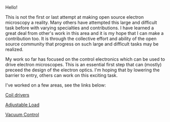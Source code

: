 Hello!

This is not the first or last attempt at making open source electron microscopy a reality. Many others have attempted this large and difficult task before with varying specialties and contributions. I have learned a great deal from other's work in this area and it is my hope that I can make a contribution too. It is through the collective effort and ability of the open source community that progress on such large and difficult tasks may be realized.

My work so far has focused on the control electronics which can be used to drive electron microscopes. This is an essential first step that can (mostly) preceed the design of the electron optics. I'm hoping that by lowering the barrier to entry, others can work on this exciting task.

I've worked on a few areas, see the links below:

[Coil drivers](./DeflectionCoilDrivers/README.md)

[Adjustable Load](./AdjustableLoad/README.md)

[Vacuum Control](./AdjustableLoad/README.md)
